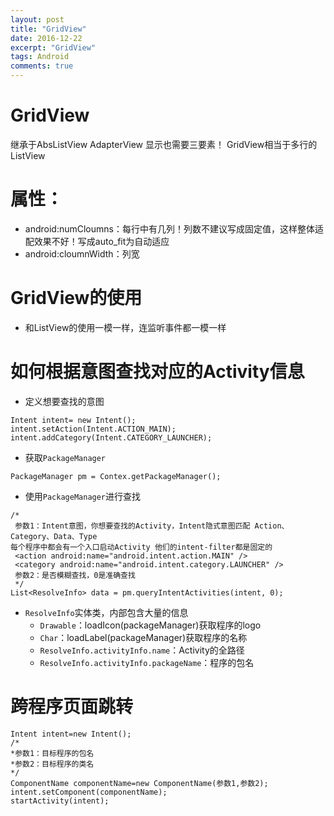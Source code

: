 ```yaml
---
layout: post
title: "GridView"
date: 2016-12-22
excerpt: "GridView"
tags: Android
comments: true
---
```


# GridView
继承于AbsListView AdapterView
显示也需要三要素！
GridView相当于多行的ListView

# 属性：
- android:numCloumns：每行中有几列！列数不建议写成固定值，这样整体适配效果不好！写成auto_fit为自动适应
- android:cloumnWidth：列宽

# GridView的使用
- 和ListView的使用一模一样，连监听事件都一模一样

# 如何根据意图查找对应的Activity信息
- 定义想要查找的意图
```
Intent intent= new Intent();
intent.setAction(Intent.ACTION_MAIN);
intent.addCategory(Intent.CATEGORY_LAUNCHER);
```
- 获取``PackageManager``
```
PackageManager pm = Contex.getPackageManager();
```
- 使用``PackageManager``进行查找
```
/*
 参数1：Intent意图，你想要查找的Activity，Intent隐式意图匹配 Action、Category、Data、Type
每个程序中都会有一个入口启动Activity 他们的intent-filter都是固定的
 <action android:name="android.intent.action.MAIN" />
 <category android:name="android.intent.category.LAUNCHER" />
 参数2：是否模糊查找，0是准确查找
 */
List<ResolveInfo> data = pm.queryIntentActivities(intent, 0);
```
- ``ResolveInfo``实体类，内部包含大量的信息
    - ``Drawable``：loadIcon(packageManager)获取程序的logo
    - ``Char``：loadLabel(packageManager)获取程序的名称
    - ``ResolveInfo.activityInfo.name``：Activity的全路径
    - ``ResolveInfo.activityInfo.packageName``：程序的包名

# 跨程序页面跳转
```
Intent intent=new Intent();
/*
*参数1：目标程序的包名
*参数2：目标程序的类名
*/
ComponentName componentName=new ComponentName(参数1,参数2);
intent.setComponent(componentName);
startActivity(intent);
```